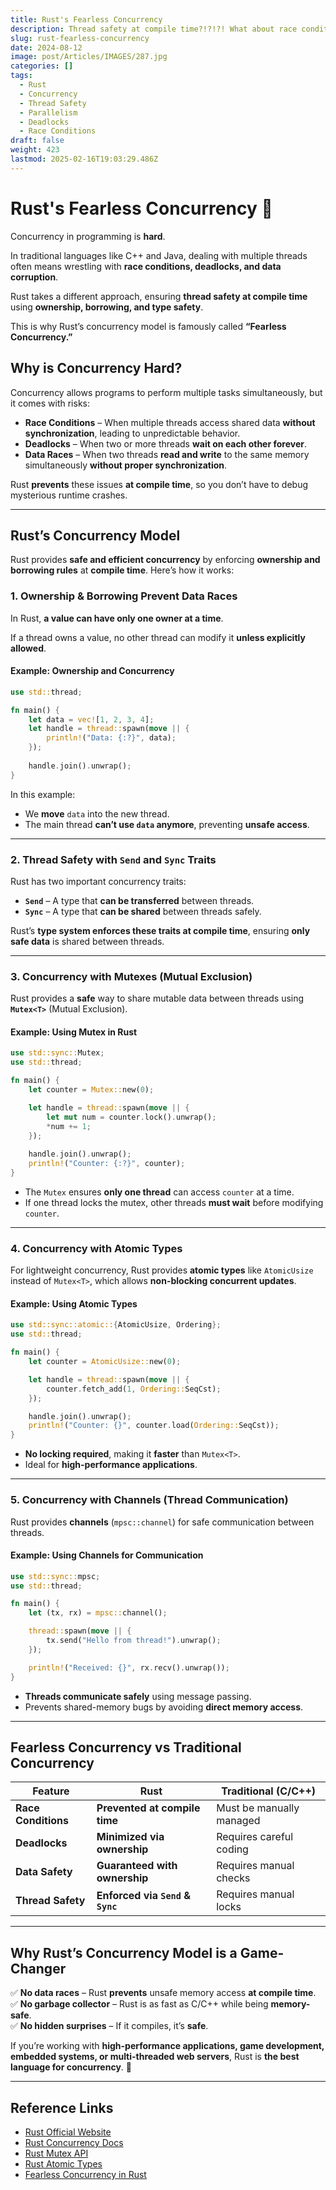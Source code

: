 ```yaml
---
title: Rust's Fearless Concurrency
description: Thread safety at compile time?!?!?! What about race conditions and deadlocks??
slug: rust-fearless-concurrency
date: 2024-08-12
image: post/Articles/IMAGES/287.jpg
categories: []
tags:
  - Rust
  - Concurrency
  - Thread Safety
  - Parallelism
  - Deadlocks
  - Race Conditions
draft: false
weight: 423
lastmod: 2025-02-16T19:03:29.486Z
---
```

# Rust's Fearless Concurrency 🚀

Concurrency in programming is **hard**.

In traditional languages like C++ and Java, dealing with multiple threads often means wrestling with **race conditions, deadlocks, and data corruption**.

Rust takes a different approach, ensuring **thread safety at compile time** using **ownership, borrowing, and type safety**.

This is why Rust’s concurrency model is famously called **“Fearless Concurrency.”**

## Why is Concurrency Hard?

Concurrency allows programs to perform multiple tasks simultaneously, but it comes with risks:

* **Race Conditions** – When multiple threads access shared data **without synchronization**, leading to unpredictable behavior.
* **Deadlocks** – When two or more threads **wait on each other forever**.
* **Data Races** – When two threads **read and write** to the same memory simultaneously **without proper synchronization**.

Rust **prevents** these issues **at compile time**, so you don’t have to debug mysterious runtime crashes.

***

## Rust’s Concurrency Model

Rust provides **safe and efficient concurrency** by enforcing **ownership and borrowing rules** at **compile time**. Here’s how it works:

### 1. **Ownership & Borrowing Prevent Data Races**

In Rust, **a value can have only one owner at a time**.

If a thread owns a value, no other thread can modify it **unless explicitly allowed**.

#### Example: Ownership and Concurrency

```rust
use std::thread;

fn main() {
    let data = vec![1, 2, 3, 4];
    let handle = thread::spawn(move || {
        println!("Data: {:?}", data);
    });
    
    handle.join().unwrap();
}
```

In this example:

* We **move** `data` into the new thread.
* The main thread **can’t use `data` anymore**, preventing **unsafe access**.

***

### 2. **Thread Safety with `Send` and `Sync` Traits**

Rust has two important concurrency traits:

* **`Send`** – A type that **can be transferred** between threads.
* **`Sync`** – A type that **can be shared** between threads safely.

Rust’s **type system enforces these traits at compile time**, ensuring **only safe data** is shared between threads.

***

### 3. **Concurrency with Mutexes (Mutual Exclusion)**

Rust provides a **safe** way to share mutable data between threads using **`Mutex<T>`** (Mutual Exclusion).

#### Example: Using Mutex in Rust

```rust
use std::sync::Mutex;
use std::thread;

fn main() {
    let counter = Mutex::new(0);

    let handle = thread::spawn(move || {
        let mut num = counter.lock().unwrap();
        *num += 1;
    });
    
    handle.join().unwrap();
    println!("Counter: {:?}", counter);
}
```

* The `Mutex` ensures **only one thread** can access `counter` at a time.
* If one thread locks the mutex, other threads **must wait** before modifying `counter`.

***

### 4. **Concurrency with Atomic Types**

For lightweight concurrency, Rust provides **atomic types** like `AtomicUsize` instead of `Mutex<T>`, which allows **non-blocking concurrent updates**.

#### Example: Using Atomic Types

```rust
use std::sync::atomic::{AtomicUsize, Ordering};
use std::thread;

fn main() {
    let counter = AtomicUsize::new(0);

    let handle = thread::spawn(move || {
        counter.fetch_add(1, Ordering::SeqCst);
    });

    handle.join().unwrap();
    println!("Counter: {}", counter.load(Ordering::SeqCst));
}
```

* **No locking required**, making it **faster** than `Mutex<T>`.
* Ideal for **high-performance applications**.

***

### 5. **Concurrency with Channels (Thread Communication)**

Rust provides **channels** (`mpsc::channel`) for safe communication between threads.

#### Example: Using Channels for Communication

```rust
use std::sync::mpsc;
use std::thread;

fn main() {
    let (tx, rx) = mpsc::channel();

    thread::spawn(move || {
        tx.send("Hello from thread!").unwrap();
    });

    println!("Received: {}", rx.recv().unwrap());
}
```

* **Threads communicate safely** using message passing.
* Prevents shared-memory bugs by avoiding **direct memory access**.

***

## Fearless Concurrency vs Traditional Concurrency

| Feature             | Rust                             | Traditional (C/C++)      |
| ------------------- | -------------------------------- | ------------------------ |
| **Race Conditions** | **Prevented at compile time**    | Must be manually managed |
| **Deadlocks**       | **Minimized via ownership**      | Requires careful coding  |
| **Data Safety**     | **Guaranteed with ownership**    | Requires manual checks   |
| **Thread Safety**   | **Enforced via `Send` & `Sync`** | Requires manual locks    |

***

## Why Rust’s Concurrency Model is a Game-Changer

✅ **No data races** – Rust **prevents** unsafe memory access **at compile time**.\
✅ **No garbage collector** – Rust is as fast as C/C++ while being **memory-safe**.\
✅ **No hidden surprises** – If it compiles, it’s **safe**.

If you’re working with **high-performance applications, game development, embedded systems, or multi-threaded web servers**, Rust is **the best language for concurrency**. 🚀

***

## Reference Links

* [Rust Official Website](https://www.rust-lang.org/)
* [Rust Concurrency Docs](https://doc.rust-lang.org/book/ch16-00-concurrency.html)
* [Rust Mutex API](https://doc.rust-lang.org/std/sync/struct.Mutex.html)
* [Rust Atomic Types](https://doc.rust-lang.org/std/sync/atomic/)
* [Fearless Concurrency in Rust](https://doc.rust-lang.org/book/ch16-01-threads.html)

